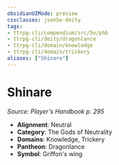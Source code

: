 ```yaml
---
obsidianUIMode: preview
cssclasses: json5e-deity
tags:
- ttrpg-cli/compendium/src/5e/phb
- ttrpg-cli/deity/dragonlance
- ttrpg-cli/domain/knowledge
- ttrpg-cli/domain/trickery
aliases: ["Shinare"]
---
```

# Shinare
*Source: Player's Handbook p. 295* 

- **Alignment**: Neutral
- **Category**: The Gods of Neutrality
- **Domains**: Knowledge, Trickery
- **Pantheon**: Dragonlance
- **Symbol**: Griffon's wing